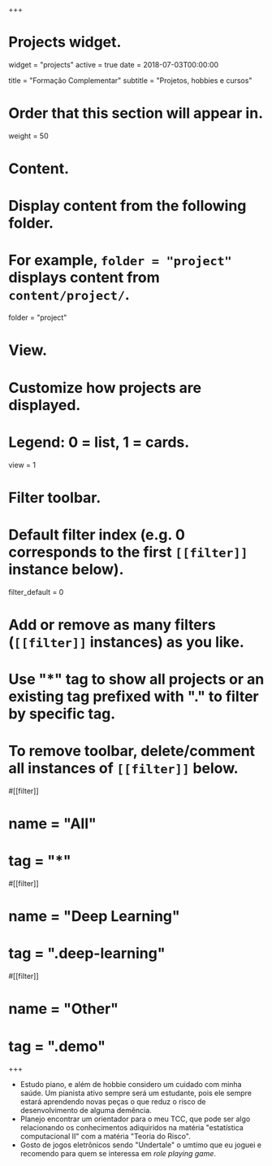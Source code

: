 +++
# Projects widget.
widget = "projects"
active = true
date = 2018-07-03T00:00:00

title = "Formação Complementar"
subtitle = "Projetos, hobbies e cursos"

# Order that this section will appear in.
weight = 50

# Content.
# Display content from the following folder.
# For example, `folder = "project"` displays content from `content/project/`.
folder = "project"

# View.
# Customize how projects are displayed.
# Legend: 0 = list, 1 = cards.
view = 1

# Filter toolbar.

# Default filter index (e.g. 0 corresponds to the first `[[filter]]` instance below).
filter_default = 0

# Add or remove as many filters (`[[filter]]` instances) as you like.
# Use "*" tag to show all projects or an existing tag prefixed with "." to filter by specific tag.
# To remove toolbar, delete/comment all instances of `[[filter]]` below.
#[[filter]]
#  name = "All"
#  tag = "*"

#[[filter]]
#  name = "Deep Learning"
#  tag = ".deep-learning"

#[[filter]]
#  name = "Other"
#  tag = ".demo"

+++

- Estudo piano, e além de hobbie considero um cuidado com minha saúde. Um pianista ativo sempre será um estudante, pois ele sempre estará aprendendo novas peças o que reduz o risco de desenvolvimento de alguma demência.
- Planejo encontrar um orientador para o meu TCC, que pode ser algo relacionando os conhecimentos adiquiridos na matéria "estatística computacional II" com a matéria "Teoria do Risco".
- Gosto de jogos eletrônicos sendo "Undertale" o umtímo que eu joguei e recomendo para quem se interessa em _*role playing game*_.

